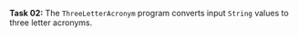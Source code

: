 **Task 02:**  The `ThreeLetterAcronym` program converts input `String` values to three letter acronyms.